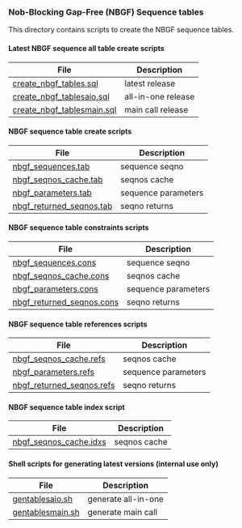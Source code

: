 ### Nob-Blocking Gap-Free (NBGF) Sequence tables

This directory contains scripts to create the NBGF sequence tables.

#### Latest NBGF sequence all table create scripts 

| File  | Description |
| ------------- | ------------- |
| [create_nbgf_tables.sql](./create_nbgf_tables.sql) | latest release |
| [create_nbgf_tablesaio.sql](./create_nbgf_tablesaio.sql) | all-in-one release |
| [create_nbgf_tablesmain.sql](./create_nbgf_tablesmain.sql) | main call release |

#### NBGF sequence table create scripts

| File  | Description |
| ------------- | ------------- |
| [nbgf_sequences.tab](./nbgf_sequences.tab) | sequence seqno |
| [nbgf_seqnos_cache.tab](./nbgf_seqnos_cache.tab) | seqnos cache |
| [nbgf_parameters.tab ](./nbgf_parameters.tab) | sequence parameters |
| [nbgf_returned_seqnos.tab](./nbgf_returned_seqnos.tab) | seqno returns |


#### NBGF sequence table constraints scripts

| File  | Description |
| ------------- | ------------- |
| [nbgf_sequences.cons](./nbgf_sequences.cons) | sequence seqno |
| [nbgf_seqnos_cache.cons](./nbgf_seqnos_cache.cons) | seqnos cache |
| [nbgf_parameters.cons](./nbgf_parameters.cons) | sequence parameters |
| [nbgf_returned_seqnos.cons](./nbgf_returned_seqnos.cons) | seqno returns |

#### NBGF sequence table references scripts

| File  | Description |
| ------------- | ------------- |
| [nbgf_seqnos_cache.refs](./nbgf_seqnos_cache.refs) | seqnos cache |
| [nbgf_parameters.refs](./nbgf_parameters.refs) | sequence parameters |
| [nbgf_returned_seqnos.refs](./nbgf_returned_seqnos.refs) | seqno returns |

#### NBGF sequence table index script

| File  | Description |
| ------------- | ------------- |
| [nbgf_seqnos_cache.idxs](./nbgf_seqnos_cache.idxs) | seqnos cache |

#### Shell scripts for generating latest versions (internal use only)

| File  | Description |
| ------------- | ------------- |
| [gentablesaio.sh](./gentablesaio.sh) | generate all-in-one |
| [gentablesmain.sh](./gentablesmain.sh) | generate main call |
